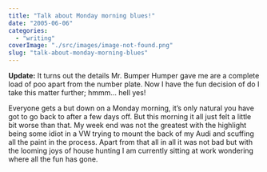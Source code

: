 ```yaml
---
title: "Talk about Monday morning blues!"
date: "2005-06-06"
categories: 
  - "writing"
coverImage: "./src/images/image-not-found.png"
slug: "talk-about-monday-morning-blues"
---
```


**Update:** It turns out the details Mr. Bumper Humper gave me are a complete load of poo apart from the number plate. Now I have the fun decision of do I take this matter further; hmmm… hell yes!

Everyone gets a but down on a Monday morning, it’s only natural you have got to go back to after a few days off. But this morning it all just felt a little bit worse than that. My week end was not the greatest with the highlight being some idiot in a VW trying to mount the back of my Audi and scuffing all the paint in the process. Apart from that all in all it was not bad but with the looming joys of house hunting I am currently sitting at work wondering where all the fun has gone.
